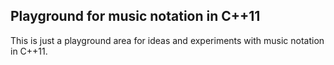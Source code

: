 Playground for music notation in C++11
--------------------------------------

This is just a playground area for ideas and experiments with music notation
in C++11.


